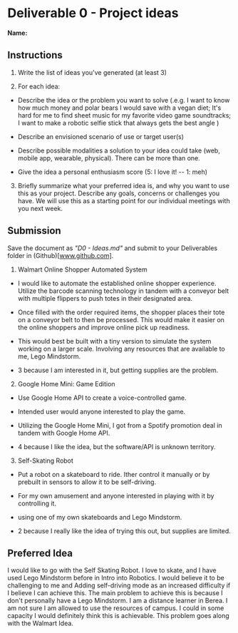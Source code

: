 # Deliverable 0 - Project ideas

**Name:**  

## Instructions

1. Write the list of ideas you've generated (at least 3)

2. For each idea:

- Describe the idea or the problem you want to solve (.e.g. I want to know how much money and polar bears I would save with a vegan diet; It's hard for me to find sheet music for my favorite video game soundtracks;  I want to make a robotic selfie stick that always gets the best angle )

- Describe an envisioned scenario of use or target user(s)

- Describe possible modalities a solution to your idea could take (web, mobile app, wearable, physical). There can be more than one.

- Give the idea a personal enthusiasm score (5: I love it! -- 1: meh)

3. Briefly summarize what your preferred idea is, and why you want to use this as your project. Describe any goals, concerns or challenges you have. We will use this as a starting point for our individual meetings with you next week.

## Submission

Save the document as _"D0 - Ideas.md"_ and submit to your Deliverables folder in (Github)[www.github.com].

1. Walmart Online Shopper Automated System

 - I would like to automate the established online shopper experience. Utilize the barcode scanning technology in tandem with a conveyor belt with multiple flippers to push totes in their designated area.
 
 - Once filled with the order required items, the shopper places their tote on a conveyor belt to then be processed. This would make it easier on the online shoppers and improve online pick up readiness.

 - This would best be built with a tiny version to simulate the system working on a larger scale. Involving any resources that are available to me, Lego Mindstorm.

 - 3 because I am interested in it, but getting supplies are the problem.

2. Google Home Mini: Game Edition 

 - Use Google Home API to create a voice-controlled game.

 - Intended user would anyone interested to play the game.
 
 - Utilizing the Google Home Mini, I got from a Spotify promotion deal in tandem with Google Home API.

 - 4 because I like the idea, but the software/API is unknown territory.

3. Self-Skating Robot

 - Put a robot on a skateboard to ride. Ither control it manually or by prebuilt in sensors to allow it to be self-driving.

 - For my own amusement and anyone interested in playing with it by controlling it. 

 - using one of my own skateboards and Lego Mindstorm.

 - 2 because I really like the idea of trying this out, but supplies are limited.

## Preferred Idea

I would like to go with the Self Skating Robot. I love to skate, and I have used Lego Mindstorm before in Intro into Robotics. I would believe it to be challenging to me and Adding self-driving mode as an increased difficulty if I believe I can achieve this. The main problem to achieve this is because I don't personally have a Lego Mindstorm. I am a distance learner in Berea. I am not sure I am allowed to use the resources of campus. I could in some capacity I would definitely think this is achievable. This problem goes along with the Walmart Idea.
